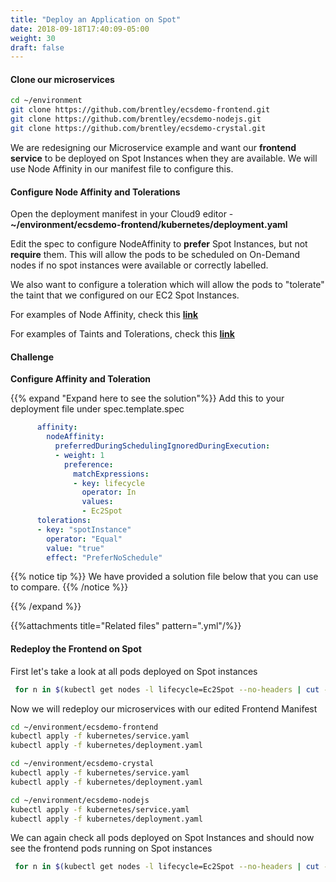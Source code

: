 ```yaml
---
title: "Deploy an Application on Spot"
date: 2018-09-18T17:40:09-05:00
weight: 30
draft: false
---
```


#### Clone our microservices 

```bash
cd ~/environment
git clone https://github.com/brentley/ecsdemo-frontend.git
git clone https://github.com/brentley/ecsdemo-nodejs.git
git clone https://github.com/brentley/ecsdemo-crystal.git
```
We are redesigning our Microservice example and want our **frontend service** to be deployed on Spot Instances when they are available. We will use Node Affinity in our manifest file to configure this.

#### Configure Node Affinity and Tolerations

Open the deployment manifest in your Cloud9 editor - **~/environment/ecsdemo-frontend/kubernetes/deployment.yaml**

Edit the spec to configure NodeAffinity to **prefer** Spot Instances, but not **require** them. This will allow the pods to be scheduled on On-Demand nodes if no spot instances were available or correctly labelled.

We also want to configure a toleration which will allow the pods to "tolerate" the taint that we configured on our EC2 Spot Instances.

For examples of Node Affinity, check this [**link**](https://kubernetes.io/docs/concepts/configuration/assign-pod-node/#affinity-and-anti-affinity)

For examples of Taints and Tolerations, check this [**link**](https://kubernetes.io/docs/concepts/configuration/taint-and-toleration/)

#### Challenge

**Configure Affinity and Toleration**

{{% expand "Expand here to see the solution"%}}
Add this to your deployment file under spec.template.spec

```yaml
      affinity:
        nodeAffinity:
          preferredDuringSchedulingIgnoredDuringExecution:
          - weight: 1
            preference:
              matchExpressions:
              - key: lifecycle
                operator: In
                values:
                - Ec2Spot
      tolerations:
      - key: "spotInstance"
        operator: "Equal"
        value: "true"
        effect: "PreferNoSchedule"
```

{{% notice tip %}}
 We have provided a solution file below that you can use to compare.
{{% /notice %}}

{{% /expand %}}

{{%attachments title="Related files" pattern=".yml"/%}}

#### Redeploy the Frontend on Spot

First let's take a look at all pods deployed on Spot instances

```bash
 for n in $(kubectl get nodes -l lifecycle=Ec2Spot --no-headers | cut -d " " -f1); do echo "Pods on instance ${n}:";kubectl get pods --all-namespaces  --no-headers --field-selector spec.nodeName=${n} ; echo ; done
```

Now we will redeploy  our microservices with our edited Frontend Manifest

```bash
cd ~/environment/ecsdemo-frontend
kubectl apply -f kubernetes/service.yaml
kubectl apply -f kubernetes/deployment.yaml

cd ~/environment/ecsdemo-crystal
kubectl apply -f kubernetes/service.yaml
kubectl apply -f kubernetes/deployment.yaml

cd ~/environment/ecsdemo-nodejs
kubectl apply -f kubernetes/service.yaml
kubectl apply -f kubernetes/deployment.yaml
```

We can again check all pods deployed on Spot Instances and should now see the frontend pods running on Spot instances

```bash
 for n in $(kubectl get nodes -l lifecycle=Ec2Spot --no-headers | cut -d " " -f1); do echo "Pods on instance ${n}:";kubectl get pods --all-namespaces  --no-headers --field-selector spec.nodeName=${n} ; echo ; done
```